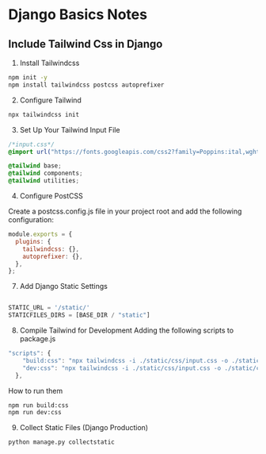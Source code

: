 # Django Basics Notes

## Include Tailwind Css in Django

1. Install Tailwindcss

```bash
npm init -y
npm install tailwindcss postcss autoprefixer
```

2. Configure Tailwind

```bash
npx tailwindcss init
```

3. Set Up Your Tailwind Input File

```css
/*input.css*/
@import url("https://fonts.googleapis.com/css2?family=Poppins:ital,wght@0,100;0,200;0,300;0,400;0,500;0,600;0,700;0,800;0,900;1,100;1,200;1,300;1,400;1,500;1,600;1,700;1,800;1,900&display=swap");

@tailwind base;
@tailwind components;
@tailwind utilities;
```

4. Configure PostCSS

Create a postcss.config.js file in your project root and add the following configuration:

```js
module.exports = {
  plugins: {
    tailwindcss: {},
    autoprefixer: {},
  },
};
```

7. Add Django Static Settings

```python

STATIC_URL = '/static/'
STATICFILES_DIRS = [BASE_DIR / "static"]

```

8. Compile Tailwind for Development
   Adding the following scripts to package.js

```javascript
"scripts": {
    "build:css": "npx tailwindcss -i ./static/css/input.css -o ./static/css/output.css --minify",
    "dev:css": "npx tailwindcss -i ./static/css/input.css -o ./static/css/output.css --watch",
  },
```

How to run them

```bash
npm run build:css
npm run dev:css
```

9. Collect Static Files (Django Production)

```bash
python manage.py collectstatic
```
